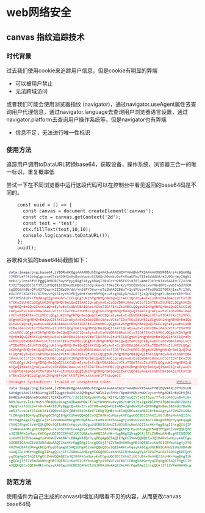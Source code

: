 # web网络安全

## canvas 指纹追踪技术

### 时代背景

过去我们使用cookie来追踪用户信息，但是cookie有明显的弊端

- 可以被用户禁止
- 无法跨域访问

或者我们可能会使用浏览器指纹 (navigator)，通过navigator.useAgent属性去查询用户代理信息，通过navigator.language去查询用户浏览器语言设置，通过navigator.platform去查询用户操作系统等。但是navigator也有弊端

- 信息不足，无法进行唯一性标识

### 使用方法

追踪用户调用toDataURL转换base64，获取设备，操作系统，浏览器三合一的唯一标识，重复概率低

尝试一下在不同浏览器中运行这段代码可以在控制台中看见返回的base64码是不同的。
```
    const uuid = () => {
      const canvas = document.createElement('canvas');
      const ctx = canvas.getContext('2d');
      const text = 'test';
      ctx.fillText(text,10,10);
      console.log(canvas.toDataURL());
    };
    uuid();
```

谷歌和火狐的base64码截图如下：

!['谷歌和火狐'](canvas_toDataURL.jpg)

### 防范方法

使用插件为自己生成的canvas中增加肉眼看不见的内容，从而更改canvas base64码